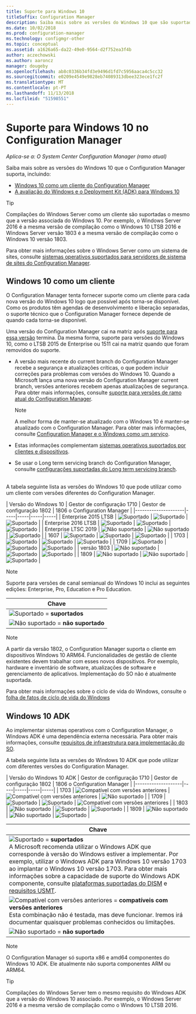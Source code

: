 ```yaml
---
title: Suporte para Windows 10
titleSuffix: Configuration Manager
description: Saiba mais sobre as versões do Windows 10 que são suportadas como clientes ou para o OSD com o System Center Configuration Manager
ms.date: 10/02/2018
ms.prod: configuration-manager
ms.technology: configmgr-other
ms.topic: conceptual
ms.assetid: a1626a65-da22-49e0-9564-d2f752ea3f4b
author: aczechowski
ms.author: aaroncz
manager: dougeby
ms.openlocfilehash: ab8c0336b34fd3e9496d1fd7c5956aaca4c5cc32
ms.sourcegitcommit: e0209e4549e9828eb74089313dbee323ece1fc2f
ms.translationtype: MT
ms.contentlocale: pt-PT
ms.lasthandoff: 11/13/2018
ms.locfileid: "51598551"
---
```

# <a name="support-for-windows-10-in-configuration-manager"></a>Suporte para Windows 10 no Configuration Manager  

*Aplica-se a: O System Center Configuration Manager (ramo atual)*


Saiba mais sobre as versões do Windows 10 que o Configuration Manager suporta, incluindo:
 -  [Windows 10 como um cliente do Configuration Manager](#windows-10-as-a-client)
 -  [A avaliação do Windows e o Deployment Kit (ADK) para Windows 10](#windows-10-adk)

> [!Tip]
> Compilações do Windows Server como um cliente são suportadas o mesmo que a versão associada do Windows 10. Por exemplo, o Windows Server 2016 é a mesma versão de compilação como o Windows 10 LTSB 2016 e Windows Server versão 1803 é a mesma versão de compilação como o Windows 10 versão 1803.
> 
> Para obter mais informações sobre o Windows Server como um sistema de sites, consulte [sistemas operativos suportados para servidores de sistema de sites do Configuration Manager](/sccm/core/plan-design/configs/supported-operating-systems-for-site-system-servers#the-server-core-installation-of-windows-server-version-1803).



## <a name="windows-10-as-a-client"></a>Windows 10 como um cliente

O Configuration Manager tenta fornecer suporte como um cliente para cada nova versão do Windows 10 logo que possível após torna-se disponível. Como os produtos têm agendas de desenvolvimento e liberação separadas, o suporte técnico que o Configuration Manager fornece depende de quando cada torna-se disponível.

Uma versão do Configuration Manager cai na matriz após [suporte para essa versão](/sccm/core/servers/manage/current-branch-versions-supported) termina. Da mesma forma, suporte para versões do Windows 10, como o LTSB 2015 de Enterprise ou 1511 cai na matriz quando que foram removidos do suporte.

-   A versão mais recente do current branch do Configuration Manager recebe a segurança e atualizações críticas, o que podem incluir correções para problemas com versões do Windows 10. Quando a Microsoft lança uma nova versão do Configuration Manager current branch, versões anteriores recebem apenas atualizações de segurança. Para obter mais informações, consulte [suporte para versões de ramo atual do Configuration Manager](/sccm/core/servers/manage/current-branch-versions-supported).  

    > [!Note]  
    > A melhor forma de manter-se atualizado com o Windows 10 é manter-se atualizado com o Configuration Manager. Para obter mais informações, consulte [Configuration Manager e o Windows como um serviço](/sccm/core/understand/configuration-manager-and-windows-as-service).  

-   Estas informações complementam [sistemas operativos suportados por clientes e dispositivos](/sccm/core/plan-design/configs/supported-operating-systems-for-clients-and-devices).  

-   Se usar o Long term servicing branch do Configuration Manager, consulte [configurações suportadas do Long term servicing branch](/sccm/core/understand/supported-configurations-for-ltsb).  

<br/>
A tabela seguinte lista as versões do Windows 10 que pode utilizar como um cliente com versões diferentes do Configuration Manager.

| Versão do Windows 10 | Gestor de configuração 1710 | Gestor de configuração 1802 | 1806 o Configuration Manager |
|---------------------|-----|-----|-----|-----|
| Enterprise 2015 LTSB <!--10/14/2025-->   | ![Suportado](media/green_check.png) | ![Suportado](media/green_check.png) | ![Suportado](media/green_check.png) |
| Enterprise 2016 LTSB <!--10/13/2026-->   | ![Suportado](media/green_check.png) | ![Suportado](media/green_check.png) | ![Suportado](media/green_check.png) |
| Enterprise LTSC 2019 <!--10/10/2028-->   | ![Não suportado](media/Red_X.png)   | ![Não suportado](media/Red_X.png)   | ![Suportado](media/green_check.png) |
| 1607   <!--04/09/2019-->   | ![Suportado](media/green_check.png) | ![Suportado](media/green_check.png) | ![Suportado](media/green_check.png) |
| 1703   <!--10/08/2019-->   | ![Suportado](media/green_check.png) | ![Suportado](media/green_check.png) | ![Suportado](media/green_check.png) |
| 1709   <!--04/14/2020-->   | ![Suportado](media/green_check.png) | ![Suportado](media/green_check.png) | ![Suportado](media/green_check.png) |
| versão 1803   <!--11/10/2020-->   | ![Não suportado](media/Red_X.png) | ![Suportado](media/green_check.png) | ![Suportado](media/green_check.png) |
| 1809   <!--04/12/2021?-->   | ![Não suportado](media/Red_X.png) | ![Não suportado](media/Red_X.png) | ![Suportado](media/green_check.png) |

<!-- lifecycle reference: https://support.microsoft.com/help/13853/windows-lifecycle-fact-sheet -->

> [!Note]  
> Suporte para versões de canal semianual do Windows 10 inclui as seguintes edições: Enterprise, Pro, Education e Pro Education.   

| Chave |
|--|
| ![Suportado](media/green_check.png) = **suportados**  |
| ![Não suportado](media/Red_X.png) = **não suportado** |

 > [!NOTE]  
 > A partir da versão 1802, o Configuration Manager suporta o cliente em dispositivos Windows 10 ARM64. Funcionalidades de gestão de cliente existentes devem trabalhar com esses novos dispositivos. Por exemplo, hardware e inventário de software, atualizações de software e gerenciamento de aplicativos. Implementação do SO não é atualmente suportada. <!-- 1353704 --> 

Para obter mais informações sobre o ciclo de vida do Windows, consulte o [folha de fatos de ciclo de vida do Windows](https://support.microsoft.com/help/13853/windows-lifecycle-fact-sheet)



## <a name="windows-10-adk"></a>Windows 10 ADK

Ao implementar sistemas operativos com o Configuration Manager, o Windows ADK é uma dependência externa necessária. Para obter mais informações, consulte [requisitos de infraestrutura para implementação do SO](/sccm/osd/plan-design/infrastructure-requirements-for-operating-system-deployment#windows-adk-for-windows-10).

A tabela seguinte lista as versões do Windows 10 ADK que pode utilizar com diferentes versões do Configuration Manager.

| Versão do Windows 10 ADK  | Gestor de configuração 1710 | Gestor de configuração 1802 | 1806 o Configuration Manager |
|--------------------|-----|-----|-----|-----|
| 1703  | ![Compatível com versões anteriores](media/blue_compat.png) | ![Compatível com versões anteriores](media/blue_compat.png) | ![Não suportado](media/Red_X.png)   |
| 1709  | ![Suportado](media/green_check.png) | ![Suportado](media/green_check.png) | ![Compatível com versões anteriores](media/blue_compat.png) |
| 1803  | ![Não suportado](media/Red_X.png) | ![Suportado](media/green_check.png) | ![Suportado](media/green_check.png) |
| 1809  | ![Não suportado](media/Red_X.png) | ![Não suportado](media/Red_X.png) | ![Suportado](media/green_check.png) |

|Chave|
|--|
| ![Suportado](media/green_check.png) = **suportados** <br/> A Microsoft recomenda utilizar o Windows ADK que corresponde à versão do Windows estiver a implementar. Por exemplo, utilizar o Windows ADK para Windows 10 versão 1703 ao implantar o Windows 10 versão 1703. Para obter mais informações sobre a capacidade de suporte do Windows ADK componente, consulte [plataformas suportadas do DISM](https://docs.microsoft.com/windows-hardware/manufacture/desktop/dism-supported-platforms) e [requisitos USMT](https://docs.microsoft.com/windows/deployment/usmt/usmt-requirements#bkmk-1). |
| ![Compatível com versões anteriores](media/blue_compat.png)  = **compatíveis com versões anteriores** <br/> Esta combinação não é testada, mas deve funcionar. Iremos irá documentar quaisquer problemas conhecidos ou limitações. |
| ![Não suportado](media/Red_X.png) = **não suportado** |

 > [!Note]  
 > O Configuration Manager só suporta x86 e amd64 componentes do Windows 10 ADK. Ele atualmente não suporta componentes ARM ou ARM64. 

> [!Tip]
> Compilações do Windows Server tem o mesmo requisito do Windows ADK que a versão do Windows 10 associado. Por exemplo, o Windows Server 2016 é a mesma versão de compilação como o Windows 10 LTSB 2016.
